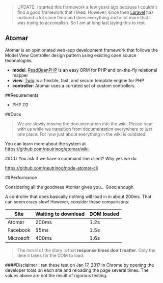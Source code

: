 > UPDATE: I started this framework a few years ago because I couldn't find a good framework that I liked. However, since then [Laravel](https://laravel.com/) has matured a lot since then and does everything and a lot more that I was trying to accomplish. So I am at long last laying this to rest.

Atomar
---

Atomar is an opinionated web-app development framework that follows the Model View Controller design pattern using existing open source technologies.

* **model**: [ReadBeanPHP](http://redbeanphp.com/) is an easy ORM for PHP and on-the-fly relational mapper
* **view**: [Twig](http://twig.sensiolabs.org/) is a flexible, fast, and secure template engine for PHP
* **controller**: Atomar uses a currated set of custom controllers.

##Requirements
* PHP 7.0

##Docs
> We are slowly moving the documentation into the wiki. Please bear with us while we transition from documentation everywhere to just one place.
> For now just about everything in the wiki is outdated.

You can learn more about the system at https://github.com/neutrinog/atomar/wiki.

##CLI
You ask if we have a command line client? Why yes we do.

https://github.com/neutrinog/node-atomar-cli

##Performance

Considering all the goodness Atomar gives you... Good enough.

A controller that does basically nothing will load in in about 200ms.
That can seem crazy slow! However, consider these comparisons:

| Site      | Waiting to download | DOM loaded |
|-----------|---------------------|------------|
| Atomar    | 200ms               | 1.2s       |
| Facebook  | 55ms                | 1.5s       |
| Microsoft | 400ms               | 1.6s       |

> The moral of the story is that **response times don't matter**.
Only the time it takes for the DOM to load.

####Disclaimer
I ran these test on Jan 17, 2017 in Chrome by opening the developer tools on each site and reloading the page several times.
The values above are not the result of rigorous testing.
